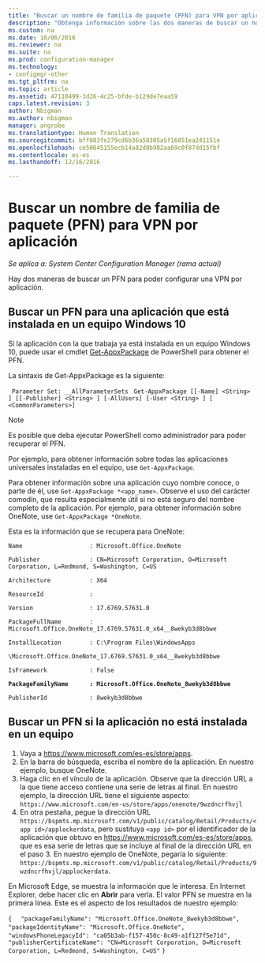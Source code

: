 ```yaml
---
title: "Buscar un nombre de familia de paquete (PFN) para VPN por aplicación | Microsoft Docs"
description: "Obtenga información sobre las dos maneras de buscar un nombre de familia de paquete para poder configurar una VPN por aplicación."
ms.custom: na
ms.date: 10/06/2016
ms.reviewer: na
ms.suite: na
ms.prod: configuration-manager
ms.technology:
- configmgr-other
ms.tgt_pltfrm: na
ms.topic: article
ms.assetid: 47118499-3d26-4c25-bfde-b129de7eaa59
caps.latest.revision: 3
author: Nbigman
ms.author: nbigman
manager: angrobe
ms.translationtype: Human Translation
ms.sourcegitcommit: bff083fe279cd6b36a58305a5f16051ea241151e
ms.openlocfilehash: ce50645155ecb14a82d8b982aa69c0f87dd15fbf
ms.contentlocale: es-es
ms.lasthandoff: 12/16/2016

---
```

# <a name="find-a-package-family-name-pfn-for-per-app-vpn"></a>Buscar un nombre de familia de paquete (PFN) para VPN por aplicación

*Se aplica a: System Center Configuration Manager (rama actual)*


Hay dos maneras de buscar un PFN para poder configurar una VPN por aplicación.

## <a name="find-a-pfn-for-an-app-thats-installed-on-a-windows-10-computer"></a>Buscar un PFN para una aplicación que está instalada en un equipo Windows 10

Si la aplicación con la que trabaja ya está instalada en un equipo Windows 10, puede usar el cmdlet [Get-AppxPackage](https://technet.microsoft.com/library/hh856044.aspx) de PowerShell para obtener el PFN.

La sintaxis de Get-AppxPackage es la siguiente:

` Parameter Set: __AllParameterSets`
` Get-AppxPackage [[-Name] <String> ] [[-Publisher] <String> ] [-AllUsers] [-User <String> ] [ <CommonParameters>]`

> [!NOTE]
> Es posible que deba ejecutar PowerShell como administrador para poder recuperar el PFN.

Por ejemplo, para obtener información sobre todas las aplicaciones universales instaladas en el equipo, use `Get-AppxPackage`.

Para obtener información sobre una aplicación cuyo nombre conoce, o parte de él, use `Get-AppxPackage *<app_name>`. Observe el uso del carácter comodín, que resulta especialmente útil si no está seguro del nombre completo de la aplicación. Por ejemplo, para obtener información sobre OneNote, use `Get-AppxPackage *OneNote`.


Esta es la información que se recupera para OneNote:

`Name                   : Microsoft.Office.OneNote`

`Publisher              : CN=Microsoft Corporation, O=Microsoft Corporation, L=Redmond, S=Washington, C=US`

`Architecture           : X64`

`ResourceId             :`

`Version                : 17.6769.57631.0`

`PackageFullName        : Microsoft.Office.OneNote_17.6769.57631.0_x64__8wekyb3d8bbwe`

`InstallLocation        : C:\Program Files\WindowsApps`

`\Microsoft.Office.OneNote_17.6769.57631.0_x64__8wekyb3d8bbwe`

`IsFramework            : False`

**`PackageFamilyName      : Microsoft.Office.OneNote_8wekyb3d8bbwe`**

`PublisherId            : 8wekyb3d8bbwe`



## <a name="find-a-pfn-if-the-app-is-not-installed-on-a-computer"></a>Buscar un PFN si la aplicación no está instalada en un equipo

1.  Vaya a https://www.microsoft.com/es-es/store/apps.
2.  En la barra de búsqueda, escriba el nombre de la aplicación. En nuestro ejemplo, busque OneNote.
3.  Haga clic en el vínculo de la aplicación. Observe que la dirección URL a la que tiene acceso contiene una serie de letras al final. En nuestro ejemplo, la dirección URL tiene el siguiente aspecto: `https://www.microsoft.com/en-us/store/apps/onenote/9wzdncrfhvjl`
4.  En otra pestaña, pegue la dirección URL `https://bspmts.mp.microsoft.com/v1/public/catalog/Retail/Products/<app id>/applockerdata`, pero sustituya `<app id>` por el identificador de la aplicación que obtuvo en https://www.microsoft.com/es-es/store/apps, que es esa serie de letras que se incluye al final de la dirección URL en el paso 3. En nuestro ejemplo de OneNote, pegaría lo siguiente: `https://bspmts.mp.microsoft.com/v1/public/catalog/Retail/Products/9wzdncrfhvjl/applockerdata`.

En Microsoft Edge, se muestra la información que le interesa. En Internet Explorer, debe hacer clic en **Abrir** para verla. El valor PFN se muestra en la primera línea. Este es el aspecto de los resultados de nuestro ejemplo:


`{`
`  "packageFamilyName": "Microsoft.Office.OneNote_8wekyb3d8bbwe",`
`  "packageIdentityName": "Microsoft.Office.OneNote",`
`  "windowsPhoneLegacyId": "ca05b3ab-f157-450c-8c49-a1f127f5e71d",`
`  "publisherCertificateName": "CN=Microsoft Corporation, O=Microsoft Corporation, L=Redmond, S=Washington, C=US"`
`}`

